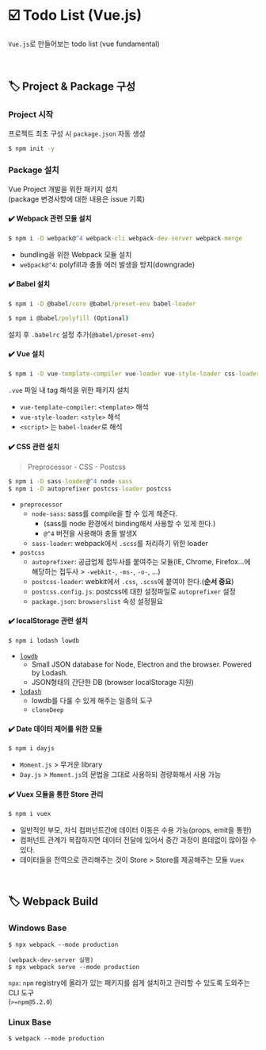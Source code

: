 # ☑️ Todo List (Vue.js)

`Vue.js`로 만들어보는 todo list
(vue fundamental)

<br>

## 🏷️ Project & Package 구성

### Project 시작

프로젝트 최초 구성 시 `package.json` 자동 생성
```cmd
$ npm init -y
```

### Package 설치

Vue Project 개발을 위한 패키지 설치  
(package 변경사항에 대한 내용은 issue 기록)


#### ✔️ Webpack 관련 모듈 설치
```cmd
$ npm i -D webpack@^4 webpack-cli webpack-dev-server webpack-merge
```
- bundling을 위한 Webpack 모듈 설치
- `webpack@^4`: polyfill과 충돌 에러 발생을 방지(downgrade)


#### ✔️ Babel 설치

```cmd
$ npm i -D @babel/core @babel/preset-env babel-loader

$ npm i @babel/polyfill (Optional)
```
설치 후 `.babelrc` 설정 추가(`@babel/preset-env`)


#### ✔️ Vue 설치

```cmd
$ npm i -D vue-template-compiler vue-loader vue-style-loader css-loader
```
`.vue` 파일 내 tag 해석을 위한 패키지 설치 
- `vue-template-compiler`: `<template>` 해석
- `vue-style-loader`: `<style>` 해석
- `<script>` 는 `babel-loader`로 해석


#### ✔️ CSS 관련 설치

> Preprocessor - CSS - Postcss

```cmd
$ npm i -D sass-loader@^4 node-sass
$ npm i -D autoprefixer postcss-loader postcss
```
- `preprocessor`
  - `node-sass`: sass를 compile을 할 수 있게 해준다.  
    - (sass를 node 환경에서 binding해서 사용할 수 있게 한다.)
    - `@^4` 버전을 사용해야 충돌 발생X
  - `sass-loader`: webpack에서 `.scss`를 처리하기 위한 loader
- `postcss`
  - `autoprefixer`: 공급업체 접두사를 붙여주는 모듈(IE, Chrome, Firefox...에 해당하는 접두사 > `-webkit-`, `-ms-`, `-o-`, ...)
  - `postcss-loader`: webkit에서 `.css`, `.scss`에 붙여야 한다.(**순서 중요**)
  - `postcss.config.js`: postcss에 대한 설정파일로 `autoprefixer` 설정
  - `package.json`: `browserslist` 속성 설정필요


#### ✔️ localStorage 관련 설치

```cmd
$ npm i lodash lowdb
```
- [`lowdb`](https://github.com/typicode/lowdb)
  - Small JSON database for Node, Electron and the browser. Powered by Lodash.
  - JSON형태의 간단한 DB (browser localStorage 지원)
- [`lodash`](https://lodash.com/docs/#defaults)
  - lowdb를 다룰 수 있게 해주는 일종의 도구
  - `cloneDeep`


#### ✔️ Date 데이터 제어를 위한 모듈

```cmd
$ npm i dayjs
```
- `Moment.js` > 무거운 library
- `Day.js` > `Moment.js`의 문법을 그대로 사용하되 경량화해서 사용 가능

#### ✔️ Vuex 모듈을 통한 Store 관리

```powershell
$ npm i vuex
```
- 일반적인 부모, 자식 컴퍼넌트간에 데이터 이동은 수용 가능(props, emit을 통한)
- 컴퍼넌트 관계가 복잡하지면 데이터 전달에 있어서 중간 과정이 쓸데없이 많아질 수 있다.
- 데이터들을 전역으로 관리해주는 것이 Store > Store를 제공해주는 모듈 `Vuex`

<br>

## 🏷️ Webpack Build

### Windows Base
```$cmd 
$ npx webpack --mode production

(webpack-dev-server 실행)
$ npx webpack serve --mode production 
```
`npx`: `npm` registry에 올라가 있는 패키지를 쉽게 설치하고 관리할 수 있도록 도와주는 CLI 도구  
(`>=npm@5.2.0`)

### Linux Base 
```$cmd
$ webpack --mode production
```
